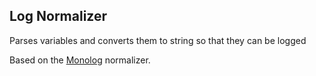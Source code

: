 ## Log Normalizer
Parses variables and converts them to string so that they can be logged

Based on the [Monolog](https://github.com/Seldaek/monolog) normalizer.